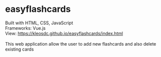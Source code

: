 # easyflashcards
Built with HTML, CSS, JavaScript <br/>
Frameworks: Vue.js <br/>
View: https://kleosdc.github.io/easyflashcards/index.html <br/>
<br/>
This web application allow the user to add new flashcards and also delete existing cards
